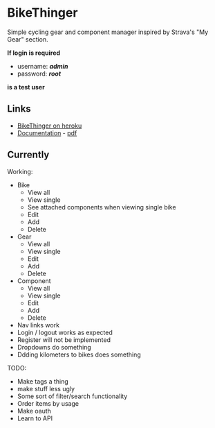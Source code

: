 # BikeThinger

Simple cycling gear and component manager inspired by Strava's "My Gear" section.

**If login is required**

* username: **_admin_**
* password: **_root_**

**is a test user**

## Links

* [BikeThinger on heroku](https://bikethinger.herokuapp.com)
* [Documentation](/doc/documentation.md) - [pdf](/doc/documentation.pdf)

## Currently

Working:

* Bike
  * View all
  * View single
  * See attached components when viewing single bike
  * Edit
  * Add
  * Delete
* Gear
  * View all
  * View single
  * Edit
  * Add
  * Delete
* Component
  * View all
  * View single
  * Edit
  * Add
  * Delete
* Nav links work
* Login / logout works as expected
* Register will not be implemented
* Dropdowns do something
* Ddding kilometers to bikes does something

TODO:

* Make tags a thing
* make stuff less ugly
* Some sort of filter/search functionality
* Order items by usage
* Make oauth
* Learn to API
